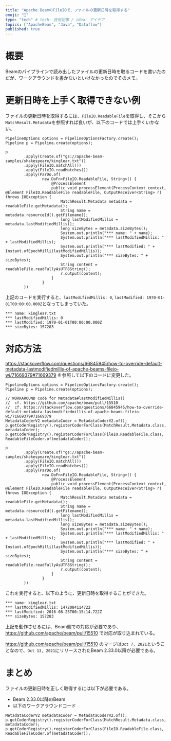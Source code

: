 ```yaml
---
title: "Apache BeamのFileIOで、ファイルの更新日時を取得する"
emoji: "📄"
type: "tech" # tech: 技術記事 / idea: アイデア
topics: ["ApacheBeam", "Java", "Dataflow"]
published: true
---
```


# 概要

Beamのパイプラインで読み出したファイルの更新日時を取るコードを書いたのだが、ワークアラウンドを書かないといけなかったのでそのメモ。


# 更新日時を上手く取得できない例

ファイルの更新日時を取得するには、`FileIO.ReadableFile`を取得し、そこから`MatchResult.Metadata`を参照すれば良いが、以下のコードでは上手くいかない。

```
PipelineOptions options = PipelineOptionsFactory.create();
Pipeline p = Pipeline.create(options);

p
        .apply(Create.of("gs://apache-beam-samples/shakespeare/kinglear.txt"))
        .apply(FileIO.matchAll())
        .apply(FileIO.readMatches())
        .apply(ParDo.of(
                new DoFn<FileIO.ReadableFile, String>() {
                    @ProcessElement
                    public void processElement(ProcessContext context, @Element FileIO.ReadableFile readableFile, OutputReceiver<String> r) throws IOException {
                        MatchResult.Metadata metadata = readableFile.getMetadata();
                        String name = metadata.resourceId().getFilename();
                        long lastModifiedMillis = metadata.lastModifiedMillis();
                        long sizeBytes = metadata.sizeBytes();
                        System.out.println("*** name: " + name);
                        System.out.println("*** lastModifiedMillis: " + lastModifiedMillis);
                        System.out.println("*** lastModified: " + Instant.ofEpochMilli(lastModifiedMillis));
                        System.out.println("*** sizeBytes: " + sizeBytes);
                        String content = readableFile.readFullyAsUTF8String();
                        r.output(content);
                    }
                }
        ))
```

上記のコードを実行すると、`lastModifiedMillis: 0`, `lastModified: 1970-01-01T00:00:00.000Z`となってしまっていた。

```
*** name: kinglear.txt
*** lastModifiedMillis: 0
*** lastModified: 1970-01-01T00:00:00.000Z
*** sizeBytes: 157283
```


# 対応方法

https://stackoverflow.com/questions/66845945/how-to-override-default-metadata-lastmodifiedmillis-of-apache-beams-fileio-wi/71669379#71669379 を参照して以下のコードに変更した。

```
PipelineOptions options = PipelineOptionsFactory.create();
Pipeline p = Pipeline.create(options);

// WORKAROUND code for Metadata#lastModifiedMillis()
//  cf. https://github.com/apache/beam/pull/15510
//  cf. https://stackoverflow.com/questions/66845945/how-to-override-default-metadata-lastmodifiedmillis-of-apache-beams-fileio-wi/71669379#71669379
MetadataCoderV2 metadataCoder = MetadataCoderV2.of();
p.getCoderRegistry().registerCoderForClass(MatchResult.Metadata.class, metadataCoder);
p.getCoderRegistry().registerCoderForClass(FileIO.ReadableFile.class, ReadableFileCoder.of(metadataCoder));

p
        .apply(Create.of("gs://apache-beam-samples/shakespeare/kinglear.txt"))
        .apply(FileIO.matchAll())
        .apply(FileIO.readMatches())
        .apply(ParDo.of(
                new DoFn<FileIO.ReadableFile, String>() {
                    @ProcessElement
                    public void processElement(ProcessContext context, @Element FileIO.ReadableFile readableFile, OutputReceiver<String> r) throws IOException {
                        MatchResult.Metadata metadata = readableFile.getMetadata();
                        String name = metadata.resourceId().getFilename();
                        long lastModifiedMillis = metadata.lastModifiedMillis();
                        long sizeBytes = metadata.sizeBytes();
                        System.out.println("*** name: " + name);
                        System.out.println("*** lastModifiedMillis: " + lastModifiedMillis);
                        System.out.println("*** lastModified: " + Instant.ofEpochMilli(lastModifiedMillis));
                        System.out.println("*** sizeBytes: " + sizeBytes);
                        String content = readableFile.readFullyAsUTF8String();
                        r.output(content);
                    }
                }
        ))
```

これを実行すると、以下のように、更新日時を取得することができた。

```
*** name: kinglear.txt
*** lastModifiedMillis: 1472084114722
*** lastModified: 2016-08-25T00:15:14.722Z
*** sizeBytes: 157283
```

上記を動作させるには、Beam側での対応が必要であり、https://github.com/apache/beam/pull/15510 で対応が取り込まれている。

https://github.com/apache/beam/pull/15510 のマージは`Oct 7, 2021`ということなので、`Oct 13, 2021`にリリースされたBeam 2.33.0以降が必要である。

# まとめ

ファイルの更新日時を正しく取得するには以下が必要である。

- Beam 2.33.0以降のBeam
- 以下のワークアラウンドコード
```
MetadataCoderV2 metadataCoder = MetadataCoderV2.of();
p.getCoderRegistry().registerCoderForClass(MatchResult.Metadata.class, metadataCoder);
p.getCoderRegistry().registerCoderForClass(FileIO.ReadableFile.class, ReadableFileCoder.of(metadataCoder));
```

